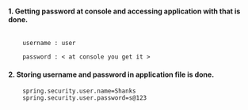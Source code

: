 #### 1. Getting password at console and accessing application with that is done.

``` 

    username : user

    password : < at console you get it >

```
#### 2. Storing username and password in application file is done.

```
    spring.security.user.name=Shanks
    spring.security.user.password=s@123
```

